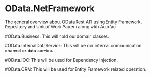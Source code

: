 # OData.NetFramework

The general overview about OData Rest API using Entity Framework, Repository and Unit of Work Pattern along with Autofac

#OData.Business: 
This will hold our domain classes.

#OData.InternalDataService: 
This will be our internal communication channel or data service.

#OData.IOC: 
This will be used for Dependency Injection.

#OData.ORM: 
This will be used for Entity Framework related operation.
